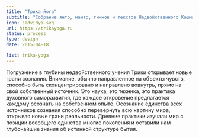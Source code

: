 ```yaml
---
title: "Трика йога"
subtitle: "Собрание янтр, мантр, гимнов и текстов Недвойственного Кашмирского шиваизма"
icon: sadvidya.svg
url: https://trikayoga.ru
status: process
type: design
date: 2015-04-18

list: trika-yoga
---
```


Погружение в глубины недвойственного учения Трики открывает новые грани сознания. Внимание, обычно направленное на объекты чувств, способно быть сконцентрировано и направлено вовнутрь, прямо на свой собственный источник. Это наука, это техника, это практика духовного саморазвития, где каждое откровение предлагается каждому осознать на собственном опыте. Осознание единства всех источников сознания способно перевернуть всю картину мира, открывая новые грани реальности. Древние практики изучали мир с позиции всеобщего единства многие поколения и оставили нам глубочайшие знания об истинной структуре бытия.
